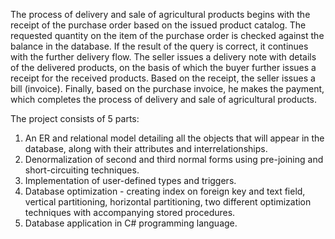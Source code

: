 The process of delivery and sale of agricultural products begins with the receipt of the purchase order based on the issued product catalog. The requested quantity on the item of the purchase order is checked against the balance in the database. If the result of the query is correct, it continues with the further delivery flow. The seller issues a delivery note with details of the delivered products, on the basis of which the buyer further issues a receipt for the received products. Based on the receipt, the seller issues a bill (invoice). Finally, based on the purchase invoice, he makes the payment, which completes the process of delivery and sale of agricultural products.

The project consists of 5 parts:

1. An ER and relational model detailing all the objects that will appear in the database, along with their attributes and interrelationships.
2. Denormalization of second and third normal forms using pre-joining and short-circuiting techniques.
3. Implementation of user-defined types and triggers.
4. Database optimization - creating index on foreign key and text field, vertical partitioning, horizontal partitioning, two different optimization techniques with accompanying stored procedures.
5. Database application in C# programming language.
